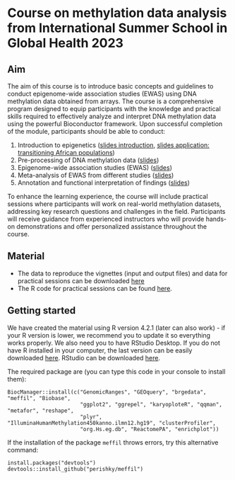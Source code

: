 # Course on methylation data analysis from International Summer School in Global Health 2023

## Aim
The aim of this course is to introduce basic concepts and guidelines to conduct epigenome-wide association studies (EWAS) using DNA
methylation data obtained from arrays. The course is a comprehensive program designed to equip participants with the knowledge and practical skills required to effectively analyze and interpret DNA methylation data using the powerful Bioconductor framework. Upon successful completion of the module, participants should be able to conduct:

1) Introduction to epigenetics ([slides introduction](./Slides/ISG_summer_school_EWAS1.pdf), [slides application: transitioning African populations](./Slides/ISGlobal_2023_FPC_Updated.pdf))
2) Pre-processing of DNA methylation data ([slides](./Slides/ISG_summer_school_EWAS2.pdf))
3) Epigenome-wide association studies (EWAS) ([slides](./Slides/ISG_summer_school_EWAS3.pdf))
4) Meta-analysis of EWAS from different studies ([slides](./Slides/ISG_summer_school_EWAS4.pdf))
5) Annotation and functional interpretation of findings ([slides](./Slides/ISG_summer_school_EWAS5.pdf))

To enhance the learning experience, the course will include practical sessions where participants will work on real-world methylation datasets, addressing key research questions and challenges in the field. Participants will receive guidance from experienced instructors who will provide hands-on demonstrations and offer personalized assistance throughout the course.

## Material 
- The data to reproduce the vignettes (input and output files) and data for practical sessions can be downloaded [here](https://mega.nz/folder/Y3EDAD6Y#pQB_HeqEfAYTg6UixU-k5A)
- The R code for practical sessions can be found [here](https://isglobal-brge.github.io/course_methylation/).

## Getting started
We have created the material using R version 4.2.1 (later can also work) - if your R version is lower, we recommend you to update it so everything works properly. We also need you to have RStudio Desktop. If you do not have R installed in your computer, the last version can be easily downloaded [here](https://cran.r-project.org/). RStudio can be downloaded [here](https://posit.co/download/rstudio-desktop/). 

The required package are (you can type this code in your console to install them):

``` 
BiocManager::install(c("GenomicRanges", "GEOquery", "brgedata", "meffil", "Biobase",
                       "ggplot2", "ggrepel", "karyoploteR", "qqman", "metafor", "reshape",
                       "plyr", "IlluminaHumanMethylation450kanno.ilmn12.hg19", "clusterProfiler",
                       "org.Hs.eg.db", "ReactomePA", "enrichplot"))
```
  
If the installation of the package `meffil` throws errors, try this alternative command:

``` 
install.packages("devtools")
devtools::install_github("perishky/meffil")
```
